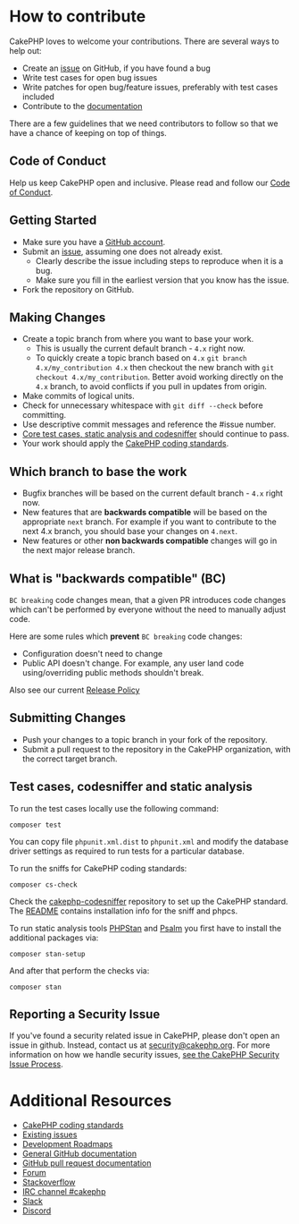 # How to contribute

CakePHP loves to welcome your contributions. There are several ways to help out:

* Create an [issue](https://github.com/cakephp/cakephp/issues) on GitHub, if you have found a bug
* Write test cases for open bug issues
* Write patches for open bug/feature issues, preferably with test cases included
* Contribute to the [documentation](https://github.com/cakephp/docs)

There are a few guidelines that we need contributors to follow so that we have a
chance of keeping on top of things.

## Code of Conduct

Help us keep CakePHP open and inclusive. Please read and follow our [Code of Conduct](https://github.com/cakephp/code-of-conduct/blob/master/CODE_OF_CONDUCT.md).

## Getting Started

* Make sure you have a [GitHub account](https://github.com/signup/free).
* Submit an [issue](https://github.com/cakephp/cakephp/issues), assuming one does not already exist.
  * Clearly describe the issue including steps to reproduce when it is a bug.
  * Make sure you fill in the earliest version that you know has the issue.
* Fork the repository on GitHub.

## Making Changes

* Create a topic branch from where you want to base your work.
  * This is usually the current default branch - `4.x` right now.
  * To quickly create a topic branch based on `4.x`
    `git branch 4.x/my_contribution 4.x` then checkout the new branch with `git
    checkout 4.x/my_contribution`. Better avoid working directly on the
    `4.x` branch, to avoid conflicts if you pull in updates from origin.
* Make commits of logical units.
* Check for unnecessary whitespace with `git diff --check` before committing.
* Use descriptive commit messages and reference the #issue number.
* [Core test cases, static analysis and codesniffer](#test-cases-codesniffer-and-static-analysis) should continue to pass.
* Your work should apply the [CakePHP coding standards](https://book.cakephp.org/4/en/contributing/cakephp-coding-conventions.html).

## Which branch to base the work

* Bugfix branches will be based on the current default branch - `4.x` right now.
* New features that are **backwards compatible** will be based on the appropriate `next` branch. For example if you want to contribute to the next 4.x branch, you should base your changes on `4.next`.
* New features or other **non backwards compatible** changes will go in the next major release branch.

## What is "backwards compatible" (BC)

`BC breaking` code changes mean, that a given PR introduces code changes which can't be performed by everyone without the need to manually adjust code.

Here are some rules which **prevent** `BC breaking` code changes:

* Configuration doesn't need to change
* Public API doesn't change. For example, any user land code using/overriding public methods shouldn't break.

Also see our current [Release Policy](https://book.cakephp.org/4/en/release-policy.html)

## Submitting Changes

* Push your changes to a topic branch in your fork of the repository.
* Submit a pull request to the repository in the CakePHP organization, with the
  correct target branch.

## Test cases, codesniffer and static analysis

To run the test cases locally use the following command:

    composer test

You can copy file `phpunit.xml.dist` to `phpunit.xml` and modify the database
driver settings as required to run tests for a particular database.

To run the sniffs for CakePHP coding standards:

    composer cs-check

Check the [cakephp-codesniffer](https://github.com/cakephp/cakephp-codesniffer)
repository to set up the CakePHP standard. The [README](https://github.com/cakephp/cakephp-codesniffer/blob/master/README.md) contains installation info
for the sniff and phpcs.

To run static analysis tools [PHPStan](https://github.com/phpstan/phpstan) and [Psalm](https://github.com/vimeo/psalm) you first have to install the additional packages via:

    composer stan-setup

And after that perform the checks via:

    composer stan

## Reporting a Security Issue

If you've found a security related issue in CakePHP, please don't open an issue in github. Instead, contact us at security@cakephp.org. For more information on how we handle security issues, [see the CakePHP Security Issue Process](https://book.cakephp.org/4/en/contributing/tickets.html#reporting-security-issues).

# Additional Resources

* [CakePHP coding standards](https://book.cakephp.org/4/en/contributing/cakephp-coding-conventions.html)
* [Existing issues](https://github.com/cakephp/cakephp/issues)
* [Development Roadmaps](https://github.com/cakephp/cakephp/wiki#roadmaps)
* [General GitHub documentation](https://help.github.com/)
* [GitHub pull request documentation](https://help.github.com/articles/creating-a-pull-request/)
* [Forum](https://discourse.cakephp.org/)
* [Stackoverflow](https://stackoverflow.com/tags/cakephp)
* [IRC channel #cakephp](https://kiwiirc.com/client/irc.freenode.net#cakephp)
* [Slack](https://cakesf.herokuapp.com/)
* [Discord](https://discord.gg/k4trEMPebj)
